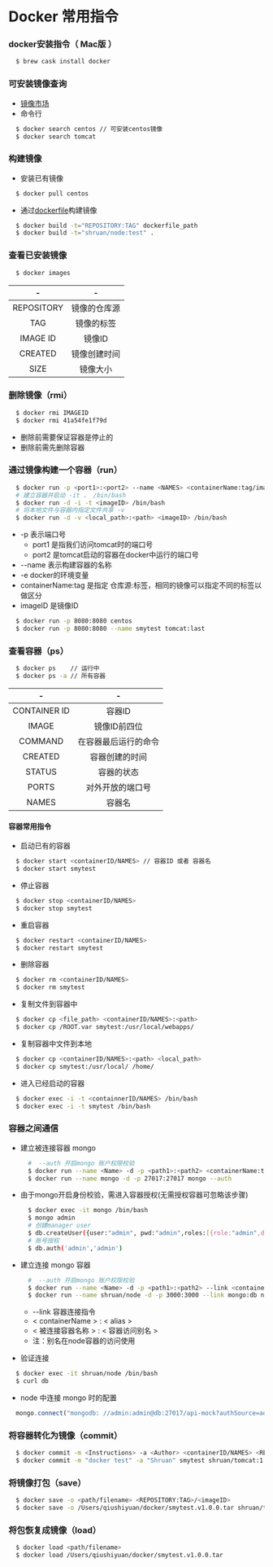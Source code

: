 # Docker 常用指令

### docker安装指令（ Mac版 ）
```bash
  $ brew cask install docker
```

### 可安装镜像查询
  - [镜像市场](https://store.docker.com)
  - 命令行
  ```bash
    $ docker search centos // 可安装centos镜像
    $ docker search tomcat
  ```

### 构建镜像
  - 安装已有镜像
  ```bash
    $ docker pull centos
  ```

  - 通过[dockerfile](./dockerfile)构建镜像
  ```bash
    $ docker build -t="REPOSITORY:TAG" dockerfile_path
    $ docker build -t="shruan/node:test" .
  ```

### 查看已安装镜像
```bash
  $ docker images
```

|      -     |     -       |
| :--------: | :----------:|
| REPOSITORY | 镜像的仓库源  |
| TAG        | 镜像的标签   |
| IMAGE ID   | 镜像ID       |
| CREATED    | 镜像创建时间  |
| SIZE       | 镜像大小      |


### 删除镜像（rmi）
```bash
  $ docker rmi IMAGEID
  $ docker rmi 41a54fe1f79d
```
  - 删除前需要保证容器是停止的
  - 删除前需先删除容器

### 通过镜像构建一个容器（run）
```bash
  $ docker run -p <port1>:<port2> --name <NAMES> <containerName:tag/imageID> -e ENV="dev"
  # 建立容器并启动 -it 、 /bin/bash
  $ docker run -d -i -t <imageID> /bin/bash
  # 将本地文件与容器内指定文件共享 -v
  $ docker run -d -v <local_path>:<path> <imageID> /bin/bash

```
  - -p 表示端口号
    - port1 是指我们访问tomcat时的端口号
    - port2 是tomcat启动的容器在docker中运行的端口号
  - --name 表示构建容器的名称
  - -e docker的环境变量
  - containerName:tag 是指定 仓库源:标签，相同的镜像可以指定不同的标签以做区分
  - imageID 是镜像ID

```bash
  $ docker run -p 8080:8080 centos
  $ docker run -p 8080:8080 --name smytest tomcat:last
```

### 查看容器（ps）
```bash
  $ docker ps    // 运行中
  $ docker ps -a // 所有容器
```

| - | - |
| :--------:   | :------:|
| CONTAINER ID | 容器ID |
| IMAGE        | 镜像ID前四位 |
| COMMAND      | 在容器最后运行的命令 |
| CREATED      | 容器创建的时间 |
| STATUS       | 容器的状态 |
| PORTS        | 对外开放的端口号   
| NAMES        | 容器名    |

#### 容器常用指令
  - 启动已有的容器
  ```bash
    $ docker start <containerID/NAMES> // 容器ID 或者 容器名
    $ docker start smytest
  ```

  - 停止容器
  ```bash
    $ docker stop <containerID/NAMES>
    $ docker stop smytest
  ```

  - 重启容器
  ```bash
    $ docker restart <containerID/NAMES>
    $ docker restart smytest
  ```

  - 删除容器
  ```bash
    $ docker rm <containerID/NAMES>
    $ docker rm smytest
  ```

  - 复制文件到容器中
  ```bash
    $ docker cp <file_path> <containerID/NAMES>:<path>
    $ docker cp /ROOT.var smytest:/usr/local/webapps/
  ```

  - 复制容器中文件到本地
  ```bash
    $ docker cp <containerID/NAMES>:<path> <local_path>
    $ docker cp smytest:/usr/local/ /home/
  ```

  - 进入已经启动的容器
  ```bash
    $ docker exec -i -t <containnerID/NAMES> /bin/bash
    $ docker exec -i -t smytest /bin/bash
  ```  

### 容器之间通信
  - 建立被连接容器 mongo
    ```bash
      #  --auth 开启mongo 账户权限校验
      $ docker run --name <Name> -d -p <path1>:<path2> <containerName:tag/imageID>
      $ docker run --name mongo -d -p 27017:27017 mongo --auth
    ```

  - 由于mongo开启身份校验，需进入容器授权(无需授权容器可忽略该步骤)
    ```bash
      $ docker exec -it mongo /bin/bash
      $ mongo admin
      # 创建manager user
      $ db.createUser({user:"admin", pwd:"admin",roles:[{role:"admin",db:"admin"}]})
      # 账号授权
      $ db.auth('admin','admin')
    ```

  - 建立连接 mongo 容器
    ```bash
      #  --auth 开启mongo 账户权限校验
      $ docker run --name <Name> -d -p <path1>:<path2> --link <containerName>:<alias> <containerName:tag/imageID>
      $ docker run --name shruan/node -d -p 3000:3000 --link mongo:db node:latest
    ```
    - --link 容器连接指令
    - < containerName > : < alias >
    - < 被连接容器名称 > : < 容器访问别名 >
    - 注：别名在node容器的访问使用

  - 验证连接
  ```bash
    $ docker exec -it shruan/node /bin/bash
    $ curl db
  ```

  - node 中连接 mongo 时的配置
  ```javascript
    mongo.connect("mongodb: //admin:admin@db:27017/api-mock?authSource=admin")
  ```


### 将容器转化为镜像（commit）
```bash
  $ docker commit -m <Instructions> -a <Author> <containerID/NAMES> <REPOSITORY>:<TAG>
  $ docker commit -m "docker test" -a "Shruan" smytest shruan/tomcat:1.0.0
```

### 将镜像打包（save）
```bash
  $ docker save -o <path/filename> <REPOSITORY:TAG>/<imageID>
  $ docker save -o /Users/qiushiyuan/docker/smytest.v1.0.0.tar shruan/tomcat:1.0.0
```

### 将包恢复成镜像（load）
```bash
  $ docker load <path/filename>
  $ docker load /Users/qiushiyuan/docker/smytest.v1.0.0.tar
```
